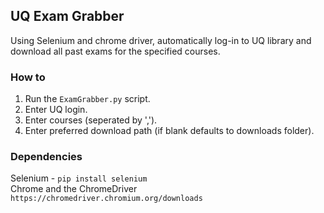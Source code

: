 ## UQ Exam Grabber

Using Selenium and chrome driver, automatically log-in to UQ library and download all past exams for the specified
courses.

### How to
1. Run the `ExamGrabber.py` script.
2. Enter UQ login.
3. Enter courses (seperated by ',').
4. Enter preferred download path (if blank defaults to downloads folder).

### Dependencies
Selenium - `pip install selenium` 
<br>
Chrome and the ChromeDriver `https://chromedriver.chromium.org/downloads`